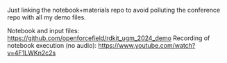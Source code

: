 Just linking the notebook+materials repo to avoid polluting the conference repo with all my demo files.

Notebook and input files: https://github.com/openforcefield/rdkit_ugm_2024_demo 
Recording of notebook execution (no audio): https://www.youtube.com/watch?v=4F1LWKn2c2s 
